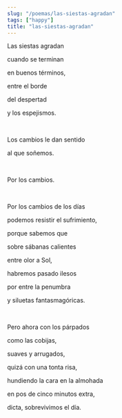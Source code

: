 ```yaml
---
slug: "/poemas/las-siestas-agradan"
tags: ["happy"]
title: "las-siestas-agradan"
---
```

Las siestas agradan

cuando se terminan

en buenos términos,

entre el borde

del despertad

y los espejismos.

&nbsp;

Los cambios le dan sentido

al que soñemos.

&nbsp;

Por los cambios.

&nbsp;

Por los cambios de los días

podemos resistir el sufrimiento,

porque sabemos que

sobre sábanas calientes

entre olor a Sol,

habremos pasado ilesos

por entre la penumbra

y siluetas fantasmagóricas.

&nbsp;

Pero ahora con los párpados

como las cobijas,

suaves y arrugados,

quizá con una tonta risa,

hundiendo la cara en la almohada

en pos de cinco minutos extra,

dicta, sobrevivimos el día.
